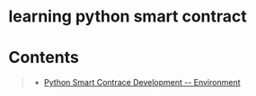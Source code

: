 # learning python smart contract


# Contents

> - [Python Smart Contrace Development -- Environment](Python-Smart-Contract-Development--Environment.pdf)
